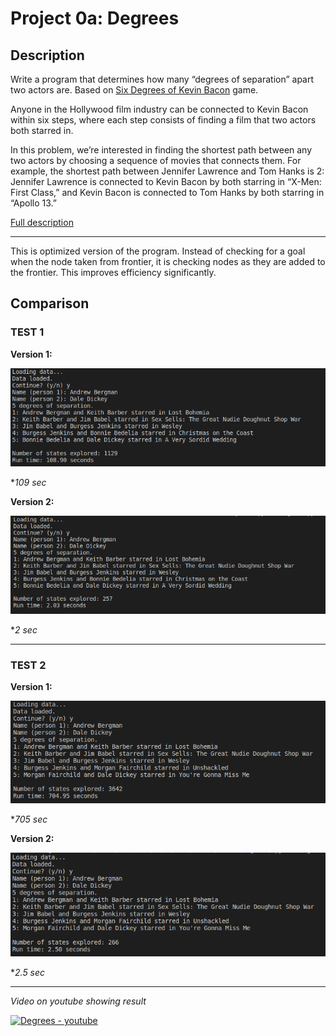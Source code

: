 # Project 0a: Degrees

## Description

Write a program that determines how many “degrees of separation” apart two actors are.  Based on [Six Degrees of Kevin Bacon](https://en.wikipedia.org/wiki/Six_Degrees_of_Kevin_Bacon) game.

Anyone in the Hollywood film industry can be connected to Kevin Bacon within six steps, where each step consists of finding a film that two actors both starred in.

In this problem, we’re interested in finding the shortest path between any two actors by choosing a sequence of movies that connects them. For example, the shortest path between Jennifer Lawrence and Tom Hanks is 2: Jennifer Lawrence is connected to Kevin Bacon by both starring in “X-Men: First Class,” and Kevin Bacon is connected to Tom Hanks by both starring in “Apollo 13.”

[Full description](https://cs50.harvard.edu/ai/projects/0/degrees/)

***

This is optimized version of the program. Instead of checking for a goal when the
node taken from frontier, it is checking nodes as they are added to the frontier. This improves efficiency significantly.


## Comparison

### TEST 1

**Version 1:**

![version1](https://raw.githubusercontent.com/akovalyo/CS50AI/master/week00/degrees/scr/scr_1.png)

**109 sec*

**Version 2:**

![version1](https://raw.githubusercontent.com/akovalyo/CS50AI/master/week00/degrees/scr/scr_1o.png)

**2 sec*

***

### TEST 2

**Version 1:**

![version2](https://raw.githubusercontent.com/akovalyo/CS50AI/master/week00/degrees/scr/scr_2.png)

**705 sec*

**Version 2:**

![version2](https://raw.githubusercontent.com/akovalyo/CS50AI/master/week00/degrees/scr/scr_2o.png)

**2.5 sec*


***

*Video on youtube showing result*

[![Degrees - youtube](https://img.youtube.com/vi/QAjBharpQgU/0.jpg)](https://www.youtube.com/watch?v=QAjBharpQgU)